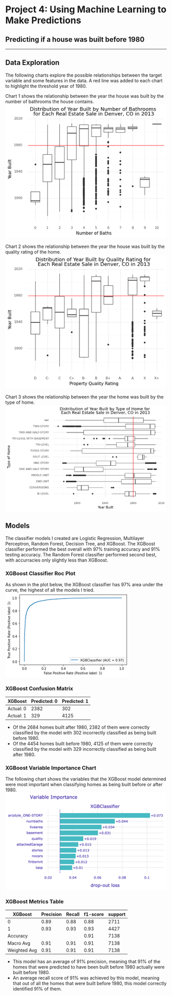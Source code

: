 # Project 4: Using Machine Learning to Make Predictions
## __Predicting if a house was built before 1980__
-----------------------------------------------------
## Data Exploration
The following charts explore the possible relationships between the target variable and some features in the data. A red line was added to each chart to highlight the threshold year of 1980.

Chart 1 shows the relationship between the year the house was built by the number of bathrooms the house contains.
![](chart1.png)

Chart 2 shows the relationship between the year the house was built by the quality rating of the home.
![](chart2.png)

Chart 3  shows the relationship between the year the home was built by the type of home.
![](chart3.png)


## Models
The classifier models I created are Logistic Regression, Multilayer Perceptron, Random Forest, Decision Tree, and XGBoost. The XGBoost classifier performed the best overall with 97% training accuracy and 91% testing accuracy. The Random Forest classifier performed second best, with accurracies only slightly less than XGBoost.

### XGBoost Classifier Roc Plot
As shown in the plot below, the XGBoost classifier has 97% area under the curve, the highest of all the models I tried.
![](xbg_roc.png)

### XGBoost Confusion Matrix
|XGBoost  | Predicted: 0 | Predicted: 1 |
|---------|--------------|--------------|
|Actual: 0|    2382      |       302    |
|Actual: 1|     329      |      4125    |
- Of the 2684 homes built after 1980, 2382 of them were correctly classified by the model with 302 incorrectly classified as being built before 1980. 
- Of the 4454 homes built before 1980, 4125 of them were correctly classified by the model with 329 incorrectly classified as being built after 1980.

### XGBoost Variable Importance Chart
The following chart shows the variables that the XGBoost model determined were most important when classifying homes as being built before or after 1980.
![](Variable_importance.png)

### XGBoost Metrics Table
| XGBoost    |   Precision  |    Recall    |  f1-score  |  support  |
|------------|--------------|--------------|------------|-----------|
|     0      |     0.89     |     0.88     |    0.88    |   2711    |
|     1      |     0.93     |     0.93     |    0.93    |   4427    |
|  Accuracy  |              |              |    0.91    |   7138    |
| Macro Avg  |     0.91     |     0.91     |    0.91    |   7138    |
|Weighted Avg|     0.91     |     0.91     |    0.91    |   7138    |
- This model has an average of 91% precision, meaning that 91% of the homes that were predicted to have been built before 1980 actually were built before 1980.
- An average recall score of 91% was achieved by this model, meaning that out of all the homes that were built before 1980, this model correctly identified 91% of them.

